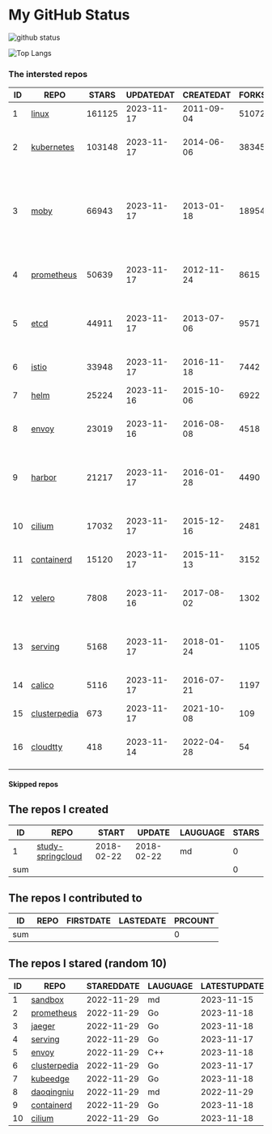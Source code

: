 # My GitHub Status

<img src="https://github-readme-stats-1.yihong0618.vercel.app/api?username=daoqingniu&show_icons=true&&&hide_title=true&count_private=true" alt="github status" />

![Top Langs](https://github-readme-stats-1.yihong0618.vercel.app/api/top-langs/?username=daoqingniu&layout=compact)

<!--START_SECTION:github_repos-->
### The intersted repos
| ID |                              REPO                               | STARS  | UPDATEDAT  | CREATEDAT  | FORKSCOUNT |                                                DESCRIPTIONS                                                |
|----|-----------------------------------------------------------------|--------|------------|------------|------------|------------------------------------------------------------------------------------------------------------|
|  1 | [linux](https://github.com/torvalds/linux)                      | 161125 | 2023-11-17 | 2011-09-04 |      51072 | Linux kernel source tree                                                                                   |
|  2 | [kubernetes](https://github.com/kubernetes/kubernetes)          | 103148 | 2023-11-17 | 2014-06-06 |      38345 | Production-Grade Container Scheduling and Management                                                       |
|  3 | [moby](https://github.com/moby/moby)                            |  66943 | 2023-11-17 | 2013-01-18 |      18954 | The Moby Project - a collaborative project for the container ecosystem to assemble container-based systems |
|  4 | [prometheus](https://github.com/prometheus/prometheus)          |  50639 | 2023-11-17 | 2012-11-24 |       8615 | The Prometheus monitoring system and time series database.                                                 |
|  5 | [etcd](https://github.com/etcd-io/etcd)                         |  44911 | 2023-11-17 | 2013-07-06 |       9571 | Distributed reliable key-value store for the most critical data of a distributed system                    |
|  6 | [istio](https://github.com/istio/istio)                         |  33948 | 2023-11-17 | 2016-11-18 |       7442 | Connect, secure, control, and observe services.                                                            |
|  7 | [helm](https://github.com/helm/helm)                            |  25224 | 2023-11-16 | 2015-10-06 |       6922 | The Kubernetes Package Manager                                                                             |
|  8 | [envoy](https://github.com/envoyproxy/envoy)                    |  23019 | 2023-11-16 | 2016-08-08 |       4518 | Cloud-native high-performance edge/middle/service proxy                                                    |
|  9 | [harbor](https://github.com/goharbor/harbor)                    |  21217 | 2023-11-17 | 2016-01-28 |       4490 | An open source trusted cloud native registry project that stores, signs, and scans content.                |
| 10 | [cilium](https://github.com/cilium/cilium)                      |  17032 | 2023-11-17 | 2015-12-16 |       2481 | eBPF-based Networking, Security, and Observability                                                         |
| 11 | [containerd](https://github.com/containerd/containerd)          |  15120 | 2023-11-17 | 2015-11-13 |       3152 | An open and reliable container runtime                                                                     |
| 12 | [velero](https://github.com/vmware-tanzu/velero)                |   7808 | 2023-11-16 | 2017-08-02 |       1302 | Backup and migrate Kubernetes applications and their persistent volumes                                    |
| 13 | [serving](https://github.com/knative/serving)                   |   5168 | 2023-11-17 | 2018-01-24 |       1105 | Kubernetes-based, scale-to-zero, request-driven compute                                                    |
| 14 | [calico](https://github.com/projectcalico/calico)               |   5116 | 2023-11-17 | 2016-07-21 |       1197 | Cloud native networking and network security                                                               |
| 15 | [clusterpedia](https://github.com/clusterpedia-io/clusterpedia) |    673 | 2023-11-17 | 2021-10-08 |        109 | The Encyclopedia of Kubernetes clusters                                                                    |
| 16 | [cloudtty](https://github.com/cloudtty/cloudtty)                |    418 | 2023-11-14 | 2022-04-28 |         54 | A Friendly Kubernetes CloudShell (Web Terminal) !                                                          |



#### Skipped repos
<!--END_SECTION:github_repos-->

<!--START_SECTION:my_github-->
## The repos I created
| ID  |                                 REPO                                 |   START    |   UPDATE   | LAUGUAGE | STARS |
|-----|----------------------------------------------------------------------|------------|------------|----------|-------|
|   1 | [study-springcloud](https://github.com/daoqingniu/study-springcloud) | 2018-02-22 | 2018-02-22 | md       |     0 |
| sum |                                                                      |            |            |          |     0 |

## The repos I contributed to
| ID  | REPO | FIRSTDATE | LASTEDATE | PRCOUNT |
|-----|------|-----------|-----------|---------|
| sum |      |           |           |       0 |

## The repos I stared (random 10)
| ID |                              REPO                               | STAREDDATE | LAUGUAGE | LATESTUPDATE |
|----|-----------------------------------------------------------------|------------|----------|--------------|
|  1 | [sandbox](https://github.com/cncf/sandbox)                      | 2022-11-29 | md       | 2023-11-15   |
|  2 | [prometheus](https://github.com/prometheus/prometheus)          | 2022-11-29 | Go       | 2023-11-18   |
|  3 | [jaeger](https://github.com/jaegertracing/jaeger)               | 2022-11-29 | Go       | 2023-11-18   |
|  4 | [serving](https://github.com/knative/serving)                   | 2022-11-29 | Go       | 2023-11-17   |
|  5 | [envoy](https://github.com/envoyproxy/envoy)                    | 2022-11-29 | C++      | 2023-11-18   |
|  6 | [clusterpedia](https://github.com/clusterpedia-io/clusterpedia) | 2022-11-29 | Go       | 2023-11-17   |
|  7 | [kubeedge](https://github.com/kubeedge/kubeedge)                | 2022-11-29 | Go       | 2023-11-18   |
|  8 | [daoqingniu](https://github.com/daoqingniu/daoqingniu)          | 2022-11-29 | md       | 2022-11-29   |
|  9 | [containerd](https://github.com/containerd/containerd)          | 2022-11-29 | Go       | 2023-11-18   |
| 10 | [cilium](https://github.com/cilium/cilium)                      | 2022-11-29 | Go       | 2023-11-18   |

<!--END_SECTION:my_github-->
